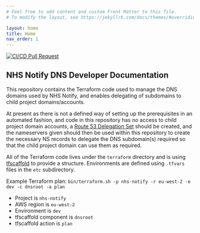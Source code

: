 ```yaml
---
# Feel free to add content and custom Front Matter to this file.
# To modify the layout, see https://jekyllrb.com/docs/themes/#overriding-theme-defaults

layout: home
title: Home
nav_order: 1
---
```


[![CI/CD Pull Request](https://github.com/NHSDigital/nhs-notify-dns/actions/workflows/cicd-1-pull-request.yaml/badge.svg)](https://github.com/NHSDigital/nhs-notify-repository-dns/actions/workflows/cicd-1-pull-request.yaml)

## NHS Notify DNS Developer Documentation

This repository contains the Terraform code used to manage the DNS domains used by NHS Notify, and enables delegating of subdomains to child project domains/accounts.

At present as there is not a defined way of setting up the prerequisites in an automated fashion, and code in this repository has no access to child project domain accounts, a [Route 53 Delegation Set](https://registry.terraform.io/providers/hashicorp/aws/latest/docs/resources/route53_delegation_set) should be created, and the nameservers given should then be used within this repository to create the necessary NS records to delegate the DNS subdomain(s) required so that the child project domain can use them as required.

All of the Terraform code lives under the `terraform` directory and is using [tfscaffold](https://github.com/tfutils/tfscaffold) to provide a structure. Environments are defined using `.tfvars` files in the `etc` subdirectory.

Example Terraform plan:
`bin/terraform.sh -p nhs-notify -r eu-west-2 -e dev -c dnsroot -a plan`

* Project is `nhs-notify`
* AWS region is `eu-west-2`
* Environment is `dev`
* tfscaffold component is `dnsroot`
* tfscaffold action is `plan`
